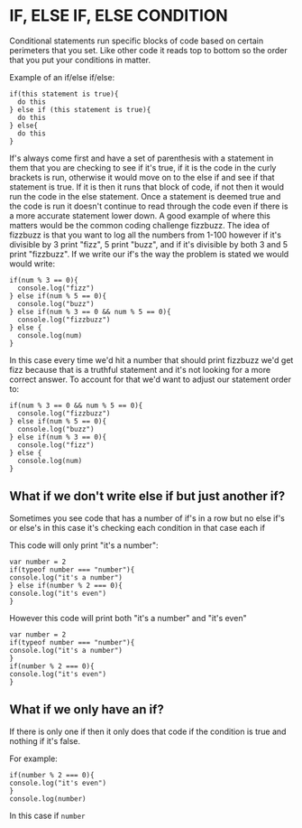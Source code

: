# IF, ELSE IF, ELSE CONDITION
Conditional statements run specific blocks of code based on certain perimeters that you set. Like other code it reads top to bottom so the order that you put your conditions in matter.

Example of an if/else if/else:
```
if(this statement is true){
  do this
} else if (this statement is true){
  do this
} else{
  do this
}
```
If's always come first and have a set of parenthesis with a statement in them that you are checking to see if it's true, if it is the code in the curly brackets is run, otherwise it would move on to the else if and see if that statement is true. If it is then it runs that block of code, if not then it would run the code in the else statement. Once a statement is deemed true and the code is run it doesn't continue to read through the code even if there is a more accurate  statement lower down. A good example of where this matters would be the common coding challenge fizzbuzz. The idea of fizzbuzz is that you want to log all the numbers from 1-100 however if it's divisible by 3 print "fizz", 5 print "buzz", and if it's divisible by both 3 and 5 print "fizzbuzz".
If we write our if's the way the problem is stated we would would write:
```
if(num % 3 == 0){
  console.log("fizz")
} else if(num % 5 == 0){
  console.log("buzz")
} else if(num % 3 == 0 && num % 5 == 0){
  console.log("fizzbuzz")
} else {
  console.log(num)
}
```
In this case every time we'd hit a number that should print fizzbuzz we'd get fizz because that is a truthful statement and it's not looking for a more correct answer.
To account for that we'd want to adjust our statement order to:
```
if(num % 3 == 0 && num % 5 == 0){
  console.log("fizzbuzz")
} else if(num % 5 == 0){
  console.log("buzz")
} else if(num % 3 == 0){
  console.log("fizz")
} else {
  console.log(num)
}
```

## What if we don't write else if but just another if?
Sometimes you see code that has a number of if's in a row but no else if's or else's in this case it's checking each condition in that case each if

This code will only print "it's a number":
```
var number = 2
if(typeof number === "number"){
console.log("it's a number")
} else if(number % 2 === 0){
console.log("it's even")
}
```
However this code will print both "it's a number" and "it's even"
```
var number = 2
if(typeof number === "number"){
console.log("it's a number")
}
if(number % 2 === 0){
console.log("it's even")
}
```

## What if we only have an if?
If there is only one if then it only does that code if the condition is true and nothing if it's false.

For example:
```
if(number % 2 === 0){
console.log("it's even")
}
console.log(number)
```
In this case if `number`
